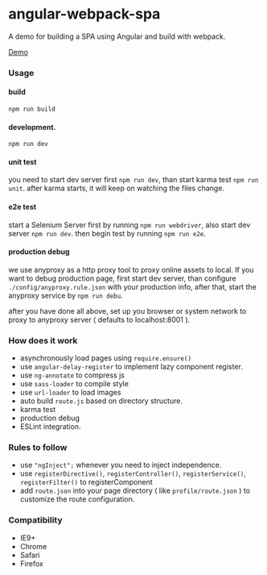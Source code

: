 # angular-webpack-spa
A demo for building a SPA using Angular and build with webpack.

[Demo](http://neekey.github.io/angular-webpack-spa/build/)

### Usage

#### build

```
npm run build
```

#### development.

```
npm run dev
```

#### unit test

you need to start dev server first `npm run dev`, than start karma test `npm run unit`. after karma starts, it will keep on watching the files change.

#### e2e test

start a Selenium Server first by running `npm run webdriver`, also start dev server `npm run dev`. then begin test by running `npm run e2e`.

#### production debug

we use anyproxy as a http proxy tool to proxy online assets to local. If you want to debug production page, first start dev server, than configure `./config/anyproxy.rule.json` with your production info, after that, start the anyproxy service by `npm run debu`.

after you have done all above, set up you browser or system network to proxy to anyproxy server ( defaults to localhost:8001 ).


### How does it work

- asynchronously load pages using `require.ensure()`
- use `angular-delay-register` to implement lazy component register.
- use `ng-annotate` to compress js
- use `sass-loader` to compile style
- use `url-loader` to load images
- auto build `route.js` based on directory structure.
- karma test
- production debug
- ESLint integration.

### Rules to follow

- use `"ngInject";` whenever you need to inject independence.
- use `registerDirective()`, `registerController()`, `registerService()`, `registerFilter()` to registerComponent
- add `route.json` into your page directory ( like `profile/route.json` ) to customize the route configuration.

### Compatibility

- IE9+
- Chrome
- Safari
- Firefox
